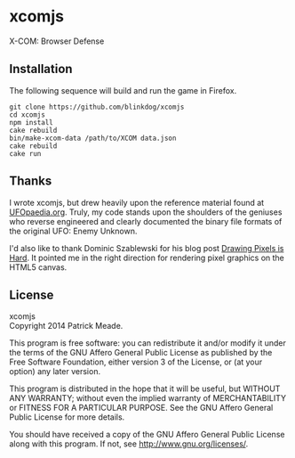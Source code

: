 # xcomjs
X-COM: Browser Defense

## Installation
The following sequence will build and run the game in Firefox.

    git clone https://github.com/blinkdog/xcomjs
    cd xcomjs
    npm install
    cake rebuild
    bin/make-xcom-data /path/to/XCOM data.json
    cake rebuild
    cake run

## Thanks
I wrote xcomjs, but drew heavily upon the reference material found at
[UFOpaedia.org](http://ufopaedia.org/). Truly, my code stands upon the
shoulders of the geniuses who reverse engineered and clearly documented
the binary file formats of the original UFO: Enemy Unknown.

I'd also like to thank Dominic Szablewski for his blog post [Drawing Pixels is
Hard](http://phoboslab.org/log/2012/09/drawing-pixels-is-hard). It pointed me
in the right direction for rendering pixel graphics on the HTML5 canvas.

## License
xcomjs<br/>
Copyright 2014 Patrick Meade.

This program is free software: you can redistribute it and/or modify
it under the terms of the GNU Affero General Public License as published by
the Free Software Foundation, either version 3 of the License, or
(at your option) any later version.

This program is distributed in the hope that it will be useful,
but WITHOUT ANY WARRANTY; without even the implied warranty of
MERCHANTABILITY or FITNESS FOR A PARTICULAR PURPOSE.  See the
GNU Affero General Public License for more details.

You should have received a copy of the GNU Affero General Public License
along with this program.  If not, see <http://www.gnu.org/licenses/>.
